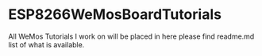 # ESP8266WeMosBoardTutorials
All WeMos Tutorials I work on will be placed in here please find readme.md list of what is available.

